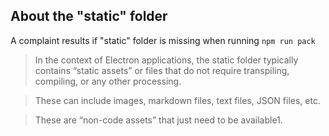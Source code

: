 ## About the "static" folder

A complaint results if "static" folder is missing when running `npm run pack`

> In the context of Electron applications, the static folder typically  contains “static assets” or files that do not require transpiling, compiling,  or any other processing. 

> These can include images, markdown files, text files, JSON files, etc. 

> These are “non-code assets” that just need to be available1.

